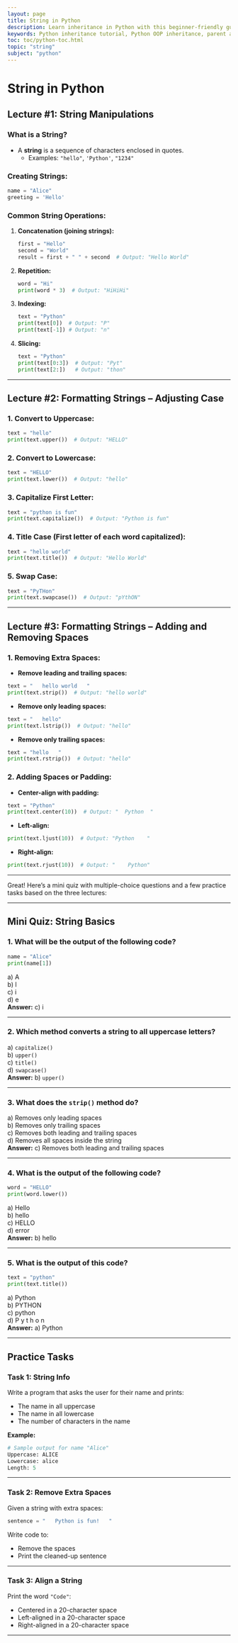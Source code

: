 ```yaml
---
layout: page
title: String in Python  
description: Learn inheritance in Python with this beginner-friendly guide. Understand parent and child classes, method overriding, `super()`, and multilevel inheritance with examples. Perfect for Python learners to master object-oriented programming.  
keywords: Python inheritance tutorial, Python OOP inheritance, parent and child classes in Python, method overriding in Python, Python `super()` example, multilevel inheritance Python, Python OOP basics, Python programming for beginners, Python class inheritance examples
toc: toc/python-toc.html
topic: "string"
subject: "python"
---
```

# String in Python
## **Lecture #1: String Manipulations**

### What is a String?
- A **string** is a sequence of characters enclosed in quotes.
  - Examples: `"hello"`, `'Python'`, `"1234"`

### Creating Strings:
```python
name = "Alice"
greeting = 'Hello'
```

### Common String Operations:
1. **Concatenation (joining strings):**
   ```python
   first = "Hello"
   second = "World"
   result = first + " " + second  # Output: "Hello World"
   ```

2. **Repetition:**
   ```python
   word = "Hi"
   print(word * 3)  # Output: "HiHiHi"
   ```

3. **Indexing:**
   ```python
   text = "Python"
   print(text[0])  # Output: "P"
   print(text[-1]) # Output: "n"
   ```

4. **Slicing:**
   ```python
   text = "Python"
   print(text[0:3])  # Output: "Pyt"
   print(text[2:])   # Output: "thon"
   ```

---

## **Lecture #2: Formatting Strings – Adjusting Case**

### 1. **Convert to Uppercase:**
```python
text = "hello"
print(text.upper())  # Output: "HELLO"
```

### 2. **Convert to Lowercase:**
```python
text = "HELLO"
print(text.lower())  # Output: "hello"
```

### 3. **Capitalize First Letter:**
```python
text = "python is fun"
print(text.capitalize())  # Output: "Python is fun"
```

### 4. **Title Case (First letter of each word capitalized):**
```python
text = "hello world"
print(text.title())  # Output: "Hello World"
```

### 5. **Swap Case:**
```python
text = "PyTHon"
print(text.swapcase())  # Output: "pYthON"
```

---

## **Lecture #3: Formatting Strings – Adding and Removing Spaces**

### 1. **Removing Extra Spaces:**
- **Remove leading and trailing spaces:**
```python
text = "   hello world   "
print(text.strip())  # Output: "hello world"
```

- **Remove only leading spaces:**
```python
text = "   hello"
print(text.lstrip())  # Output: "hello"
```

- **Remove only trailing spaces:**
```python
text = "hello   "
print(text.rstrip())  # Output: "hello"
```

### 2. **Adding Spaces or Padding:**
- **Center-align with padding:**
```python
text = "Python"
print(text.center(10))  # Output: "  Python  "
```

- **Left-align:**
```python
print(text.ljust(10))  # Output: "Python    "
```

- **Right-align:**
```python
print(text.rjust(10))  # Output: "    Python"
```

---

Great! Here’s a mini quiz with multiple-choice questions and a few practice tasks based on the three lectures:

---

## **Mini Quiz: String Basics**

### **1. What will be the output of the following code?**
```python
name = "Alice"
print(name[1])
```
a) A  
b) l  
c) i  
d) e  
**Answer:** c) i

---

### **2. Which method converts a string to all uppercase letters?**  
a) `capitalize()`  
b) `upper()`  
c) `title()`  
d) `swapcase()`  
**Answer:** b) `upper()`

---

### **3. What does the `strip()` method do?**  
a) Removes only leading spaces  
b) Removes only trailing spaces  
c) Removes both leading and trailing spaces  
d) Removes all spaces inside the string  
**Answer:** c) Removes both leading and trailing spaces

---

### **4. What is the output of the following code?**
```python
word = "HELLO"
print(word.lower())
```
a) Hello  
b) hello  
c) HELLO  
d) error  
**Answer:** b) hello

---

### **5. What is the output of this code?**
```python
text = "python"
print(text.title())
```
a) Python  
b) PYTHON  
c) python  
d) P y t h o n  
**Answer:** a) Python

---

## **Practice Tasks**

### Task 1: String Info
Write a program that asks the user for their name and prints:
- The name in all uppercase
- The name in all lowercase
- The number of characters in the name

**Example:**
```python
# Sample output for name "Alice"
Uppercase: ALICE  
Lowercase: alice  
Length: 5
```

---

### Task 2: Remove Extra Spaces
Given a string with extra spaces:
```python
sentence = "   Python is fun!   "
```
Write code to:
- Remove the spaces
- Print the cleaned-up sentence

---

### Task 3: Align a String
Print the word `"Code"`:
- Centered in a 20-character space
- Left-aligned in a 20-character space
- Right-aligned in a 20-character space

---

